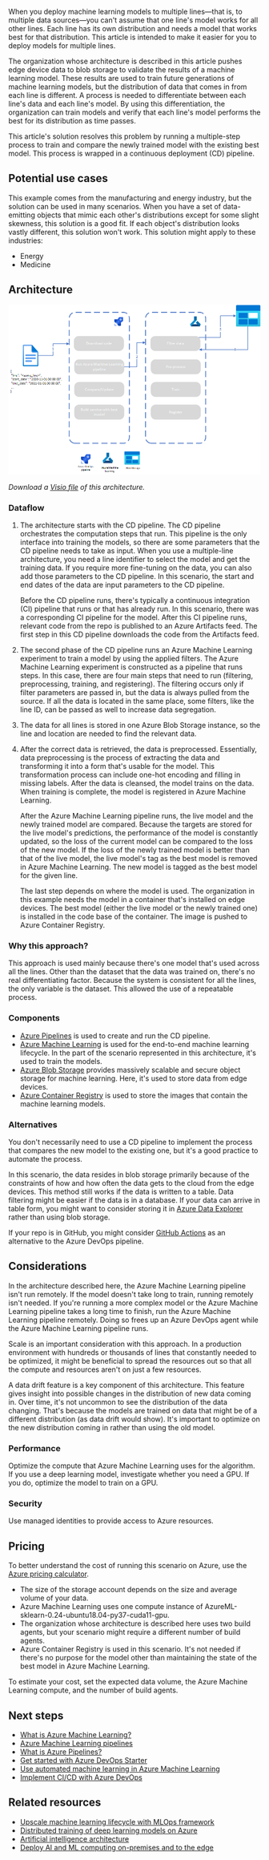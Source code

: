 When you deploy machine learning models to multiple lines—that is, to multiple data sources—you can't assume that one line's model works for all other lines. Each line has its own distribution and needs a model that works best for that distribution. This article is intended to make it easier for you to deploy models for multiple lines.

The organization whose architecture is described in this article pushes edge device data to blob storage to validate the results of a machine learning model. These results are used to train future generations of machine learning models, but the distribution of data that comes in from each line is different. A process is needed to differentiate between each line's data and each line's model. By using this differentiation, the organization can train models and verify that each line's model performs the best for its distribution as time passes. 

This article's solution resolves this problem by running a multiple-step process to train and compare the newly trained model with the existing best model. This process is wrapped in a continuous deployment (CD) pipeline.

## Potential use cases 

 This example comes from the manufacturing and energy industry, but the solution can be used in many scenarios. When you have a set of data-emitting objects that mimic each other's distributions except for some slight skewness, this solution is a good fit. If each object's distribution looks vastly different, this solution won't work. This solution might apply to these industries:

- Energy
- Medicine

## Architecture

![Diagram that shows the architecture for the multiple-line machine learning model.](./media/multiline-deployment-pipeline.png)

*Download a [Visio file](https://arch-center.azureedge.net/Multiline-deployment-pipeline.vsdx) of this architecture.*

### Dataflow 

1. The architecture starts with the CD pipeline. The CD pipeline orchestrates the computation steps that run. This pipeline is the only interface into training the models, so there are some parameters that the CD pipeline needs to take as input. When you use a multiple-line architecture, you need a line identifier to select the model and get the training data. If you require more fine-tuning on the data, you can also add those parameters to the CD pipeline. In this scenario, the start and end dates of the data are input parameters to the CD pipeline.

   Before the CD pipeline runs, there's typically a continuous integration (CI) pipeline that runs or that has already run. In this scenario, there was a corresponding CI pipeline for the model. After this CI pipeline runs, relevant code from the repo is published to an Azure Artifacts feed. The first step in this CD pipeline downloads the code from the Artifacts feed.

2. The second phase of the CD pipeline runs an Azure Machine Learning experiment to train a model by using the applied filters. The Azure Machine Learning experiment is constructed as a pipeline that runs steps. In this case, there are four main steps that need to run (filtering, preprocessing, training, and registering). The filtering occurs only if filter parameters are passed in, but the data is always pulled from the source. If all the data is located in the same place, some filters, like the line ID, can be passed as well to increase data segregation. 

3. The data for all lines is stored in one Azure Blob Storage instance, so the line and location are needed to find the relevant data. 

4. After the correct data is retrieved, the data is preprocessed. Essentially, data preprocessing is the process of extracting the data and transforming it into a form that's usable for the model. This transformation process can include one-hot encoding and filling in missing labels. After the data is cleansed, the model trains on the data. When training is complete, the model is registered in Azure Machine Learning.

   After the Azure Machine Learning pipeline runs, the live model and the newly trained model are compared. Because the targets are stored for the live model's predictions, the performance of the model is constantly updated, so the loss of the current model can be compared to the loss of the new model. If the loss of the newly trained model is better than that of the live model, the live model's tag as the best model is removed in Azure Machine Learning. The new model is tagged as the best model for the given line.

   The last step depends on where the model is used. The organization in this example needs the model in a container that's installed on edge devices. The best model (either the live model or the newly trained one) is installed in the code base of the container. The image is pushed to Azure Container Registry.

### Why this approach?
This approach is used mainly because there's one model that's used across all the lines. Other than the dataset that the data was trained on, there's no real differentiating factor. Because the system is consistent for all the lines, the only variable is the dataset. This allowed the use of a repeatable process.  

### Components 
- [Azure Pipelines](https://azure.microsoft.com/services/devops/pipelines) is used to create and run the CD pipeline. 
- [Azure Machine Learning](https://azure.microsoft.com/services/machine-learning-service) is used for the end-to-end machine learning lifecycle. In the part of the scenario represented in this architecture, it's used to train the models.   
- [Azure Blob Storage](https://azure.microsoft.com/services/storage/blobs) provides massively scalable and secure object storage for machine learning. Here, it's used to store data from edge devices. 
- [Azure Container Registry](https://azure.microsoft.com/services/container-registry) is used to store the images that contain the machine learning models.

### Alternatives
 You don't necessarily need to use a CD pipeline to implement the process that compares the new model to the existing one, but it's a good practice to automate the process.

In this scenario, the data resides in blob storage primarily because of the constraints of how and how often the data gets to the cloud from the edge devices. This method still works if the data is written to a table. Data filtering might be easier if the data is in a database. If your data can arrive in table form, you might want to consider storing it in [Azure Data Explorer](https://azure.microsoft.com/services/data-explorer) rather than using blob storage.

If your repo is in GitHub, you might consider [GitHub Actions](https://github.com/features/actions) as an alternative to the Azure DevOps pipeline.

## Considerations
In the architecture described here, the Azure Machine Learning pipeline isn't run remotely. If the model doesn't take long to train, running remotely isn't needed. If you're running a more complex model or the Azure Machine Learning pipeline takes a long time to finish, run the Azure Machine Learning pipeline remotely. Doing so frees up an Azure DevOps agent while the Azure Machine Learning pipeline runs.

Scale is an important consideration with this approach. In a production environment with hundreds or thousands of lines that constantly needed to be optimized, it might be beneficial to spread the resources out so that all the compute and resources aren't on just a few resources.

A data drift feature is a key component of this architecture. This feature gives insight into possible changes in the distribution of new data coming in. Over time, it's not uncommon to see the distribution of the data changing. That's because the models are trained on data that might be of a different distribution (as data drift would show). It's important to optimize on the new distribution coming in rather than using the old model.

### Performance 

Optimize the compute that Azure Machine Learning uses for the algorithm. If you use a deep learning model, investigate whether you need a GPU. If you do, optimize the model to train on a GPU.

### Security 

Use managed identities to provide access to Azure resources.
 
## Pricing
To better understand the cost of running this scenario on Azure, use the [Azure pricing calculator](https://azure.microsoft.com/pricing/calculator).

- The size of the storage account depends on the size and average volume of your data.
- Azure Machine Learning uses one compute instance of AzureML-sklearn-0.24-ubuntu18.04-py37-cuda11-gpu.
- The organization whose architecture is described here uses two build agents, but your scenario might require a different number of build agents. 
- Azure Container Registry is used in this scenario. It's not needed if there's no purpose for the model other than maintaining the state of the best model in Azure Machine Learning.

To estimate your cost, set the expected data volume, the Azure Machine Learning compute, and the number of build agents.

## Next steps 

- [What is Azure Machine Learning?](/azure/machine-learning/overview-what-is-azure-machine-learning)
- [Azure Machine Learning pipelines](/azure/machine-learning/concept-ml-pipelines)
- [What is Azure Pipelines?](/azure/devops/pipelines/get-started/what-is-azure-pipelines?view=azure-devops)
- [Get started with Azure DevOps Starter](/azure/devops-project/azure-devops-project-github)
- [Use automated machine learning in Azure Machine Learning](https://docs.microsoft.com/learn/modules/use-automated-machine-learning)
- [Implement CI/CD with Azure DevOps](https://docs.microsoft.com/learn/modules/implement-ci-cd-azure-devops)

## Related resources 

- [Upscale machine learning lifecycle with MLOps framework](/azure/architecture/example-scenario/mlops/mlops-technical-paper)
- [Distributed training of deep learning models on Azure](/azure/architecture/reference-architectures/ai/training-deep-learning)
- [Artificial intelligence architecture](/azure/architecture/data-guide/big-data/ai-overview)
- [Deploy AI and ML computing on-premises and to the edge](/azure/architecture/hybrid/deploy-ai-ml-azure-stack-edge)
